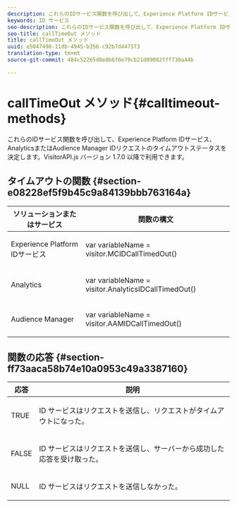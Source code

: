 ```yaml
---
description: これらのIDサービス関数を呼び出して、Experience Platform IDサービス、AnalyticsまたはAudience Manager IDリクエストのタイムアウトステータスを決定します。VisitorAPI.js バージョン 1.7.0 以降で利用できます。
keywords: ID サービス
seo-description: これらのIDサービス関数を呼び出して、Experience Platform IDサービス、AnalyticsまたはAudience Manager IDリクエストのタイムアウトステータスを決定します。VisitorAPI.js バージョン 1.7.0 以降で利用できます。
seo-title: callTimeOut メソッド
title: callTimeOut メソッド
uuid: e5047498-11db-4945-b356-c92b7d447573
translation-type: tm+mt
source-git-commit: 484c52265d8e0b6f0e79cb21d09082fff730a44b

---
```



# callTimeOut メソッド{#calltimeout-methods}

これらのIDサービス関数を呼び出して、Experience Platform IDサービス、AnalyticsまたはAudience Manager IDリクエストのタイムアウトステータスを決定します。VisitorAPI.js バージョン 1.7.0 以降で利用できます。

## タイムアウトの関数 {#section-e08228ef5f9b45c9a84139bbb763164a}

<table id="table_B3ACE584B3224D838070D32A8462EF28"> 
 <thead> 
  <tr> 
   <th colname="col1" class="entry"> ソリューションまたはサービス </th> 
   <th colname="col2" class="entry"> 関数の構文 </th> 
  </tr> 
 </thead>
 <tbody> 
  <tr> 
   <td colname="col1"> <p>Experience Platform IDサービス </p> </td> 
   <td colname="col2"> <p> <span class="codeph">var <span class="varname"> variableName</span> = visitor.MCIDCallTimedOut()</span> </p> </td> 
  </tr> 
  <tr> 
   <td colname="col1"> <p> <span class="keyword"> Analytics</span> </p> </td> 
   <td colname="col2"> <p> <span class="codeph">var <span class="varname"> variableName</span> = visitor.AnalyticsIDCallTimedOut()</span> </p> </td> 
  </tr> 
  <tr> 
   <td colname="col1"> <p> <span class="keyword"> Audience Manager</span> </p> </td> 
   <td colname="col2"> <p> <span class="codeph">var <span class="varname"> variableName</span> = visitor.AAMIDCallTimedOut()</span> </p> </td> 
  </tr> 
 </tbody> 
</table>

## 関数の応答 {#section-ff73aaca58b74e10a0953c49a3387160}

<table id="table_5D08A5DD6FD04F94818B0E8B790D3136"> 
 <thead> 
  <tr> 
   <th colname="col1" class="entry"> 応答 </th> 
   <th colname="col2" class="entry"> 説明 </th> 
  </tr> 
 </thead>
 <tbody> 
  <tr> 
   <td colname="col1"> <p> <span class="codeph"> TRUE</span> </p> </td> 
   <td colname="col2"> <p>ID サービスはリクエストを送信し、リクエストがタイムアウトになった。 </p> </td> 
  </tr> 
  <tr> 
   <td colname="col1"> <p> <span class="codeph"> FALSE</span> </p> </td> 
   <td colname="col2"> <p>ID サービスはリクエストを送信し、サーバーから成功した応答を受け取った。 </p> </td> 
  </tr> 
  <tr> 
   <td colname="col1"> <p> <span class="codeph"> NULL</span> </p> </td> 
   <td colname="col2"> <p>ID サービスはリクエストを送信しなかった。 </p> </td> 
  </tr> 
 </tbody> 
</table>

